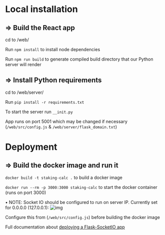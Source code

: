 # Local installation

## => Build the React app

cd to /web/

Run `npm install` to install node dependencies

Run `npm run build` to generate compiled build directory that our Python server will render

## => Install Python requirements 

cd to /web/server/ 

Run `pip install -r requirements.txt`

To start the server run `__init.py`

App runs on port 5001 which may be changed if necessary (`/web/src/config.js` & `/web/server/flask_domain.txt`)

# Deployment

## => Build the docker image and run it 

`docker build -t staking-calc .` to build a docker image

`docker run --rm -p 3000:3000 staking-calc` to start the docker container (runs on port 3000)

• NOTE: Socket IO should be configured to run on server IP. 
Currently set for 0.0.0.0 (127.0.0.1): ![img](https://i.gyazo.com/bd057a80b8b48762082ea266dba57e3c.png)

Configure this from (`/web/src/config.js`) before building the docker image
<br>

Full documentation about [deploying a Flask-SocketIO app](https://flask-socketio.readthedocs.io/en/latest/deployment.html)
